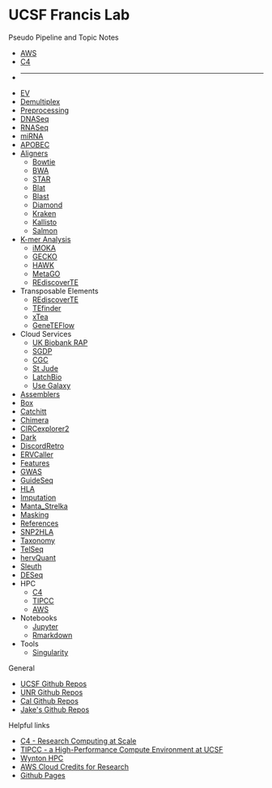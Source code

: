#	UCSF Francis Lab

Pseudo Pipeline and Topic Notes
* [AWS](docs/AWS)
* [C4](docs/C4)
* ---
* [EV](docs/EV)
* [Demultiplex](docs/Demultiplex)
* [Preprocessing](docs/Preprocessing)
* [DNASeq](docs/DNASeq)
* [RNASeq](docs/RNASeq)
* [miRNA](docs/miRNA)
* [APOBEC](docs/APOBEC)
* [Aligners](docs/Aligners)
  * [Bowtie](docs/Bowtie)
  * [BWA](docs/BWA)
  * [STAR](docs/STAR)
  * [Blat](docs/Blat)
  * [Blast](docs/Blast)
  * [Diamond](docs/Diamond)
  * [Kraken](docs/Kraken)
  * [Kallisto](docs/Kallisto)
  * [Salmon](docs/Salmon)
* [K-mer Analysis](docs/Kmer)
  * [iMOKA](docs/iMOKA)
  * [GECKO](docs/GECKO)
  * [HAWK](docs/HAWK)
  * [MetaGO](docs/MetaGO)
  * [REdiscoverTE](docs/REdiscoverTE)
* Transposable Elements
  * [REdiscoverTE](docs/REdiscoverTE)
  * [TEfinder](docs/TEfinder)
  * [xTea](docs/xTea)
  * [GeneTEFlow](docs/GeneTEFlow)
* Cloud Services
  * [UK Biobank RAP](docs/UKBiobankRAP)
  * [SGDP](docs/SGDP)
  * [CGC](docs/CGC)
  * [St Jude](docs/StJude)
  * [LatchBio](docs/LatchBio)
  * [Use Galaxy](docs/Galaxy)
* [Assemblers](docs/Assemblers)
* [Box](docs/Box)
* [Catchitt](docs/Catchitt)
* [Chimera](docs/Chimera)
* [CIRCexplorer2](docs/CIRCexplorer2)
* [Dark](docs/Dark)
* [DiscordRetro](docs/DiscordRetro)
* [ERVCaller](docs/ERVCaller)
* [Features](docs/Features)
* [GWAS](docs/GWAS)
* [GuideSeq](docs/GuideSeq)
* [HLA](docs/HLA)
* [Imputation](docs/Imputation)
* [Manta_Strelka](docs/Manta_Strelka)
* [Masking](docs/Masking)
* [References](docs/References)
* [SNP2HLA](docs/SNP2HLA)
* [Taxonomy](docs/Taxonomy)
* [TelSeq](docs/TelSeq)
* [hervQuant](docs/hervQuant)
* [Sleuth](docs/Sleuth)
* [DESeq](docs/DESeq)
* HPC
  * [C4](docs/C4)
  * [TIPCC](docs/TIPCC)
  * [AWS](docs/AWS)
* Notebooks
  * [Jupyter](docs/Jupyter)
  * [Rmarkdown](docs/Rmarkdown)
* Tools
  * [Singularity](docs/Singularity)

General
* [UCSF Github Repos](https://github.com/ucsffrancislab)
* [UNR Github Repos](https://github.com/unreno)
* [Cal Github Repos](https://github.com/ccls)
* [Jake's Github Repos](https://github.com/jakewendt)

Helpful links
* [C4 - Research Computing at Scale](https://ucsf-cbi.github.io/c4/index.html)
* [TIPCC - a High-Performance Compute Environment at UCSF](https://ucsf-ti.github.io/tipcc-web/index.html)
* [Wynton	HPC](https://wynton.ucsf.edu/hpc/index.html)
* [AWS Cloud Credits for Research](https://aws.amazon.com/research-credits/)
* [Github Pages](https://help.github.com/en/github/working-with-github-pages)


